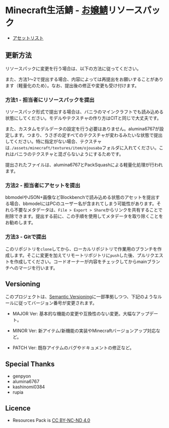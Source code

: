 # Minecraft生活鯖 - [お嬢鯖](https://ojousaba.gamewiki.jp/)リソースパック

* [アセットリスト](https://genpyon.github.io/resourcepack-ojousaba/)

## 更新方法

リソースパックに変更を行う場合は、以下の方法に従ってください。

また、方法1～2で提出する場合、内容によっては再提出をお願いすることがあります（軽量化のため）。なお、提出後の修正や変更も受け付けます。

### 方法1 - 担当者にリソースパックを提出

リソースパック形式で提出する場合は、バニラのマインクラフトでも読み込める状態にしてください。モデルやテクスチャの作り方はCITと同じで大丈夫です。

また、カスタムモデルデータの設定を行う必要はありません。alumina6767が設定します。つまり、うさぎの足すべてのテクスチャが変わるみたいな状態で提出してください。特に指定がない場合、テクスチャは`./assets/minecraft/textures/item/ojousaba`フォルダに入れてください。これはバニラのテクスチャと混ざらないようにするためです。

提出されたファイルは、alumina6767とPackSquashによる軽量化処理が行われます。

### 方法2 - 担当者にアセットを提出

bbmodelやJSON+画像などBlockbenchで読み込める状態のアセットを提出する場合、bbmodelにはPCのユーザー名が含まれてしまう可能性があります。それら不要なメタデータは、`File > Export > Share`からリンクを共有することで削除できます。提出する前に、この手順を使用してメタデータを取り除くことをお勧めします。

### 方法3 - Gitで提出

このリポジトリを`clone`してから、ローカルリポジトリで作業用のブランチを作成します。そこに変更を加えてリモートリポジトリに`push`した後、プルリクエストを作成してください。コードオーナーが内容をチェックしてからmainブランチへのマージを行います。

## Versioning

このプロジェクトは、[Semantic Versioning](https://semver.org/)に一部準拠しつつ、下記のようなルールに従ってバージョン番号が変更されます。

* MAJOR Ver: 基本的な機能の変更や互換性のない変更。大幅なアップデート。

* MINOR Ver: 新アイテム/新機能の実装やMinecraftバージョンアップ対応など。

* PATCH Ver: 既存アイテムのバグやドキュメントの修正など。

## Special Thanks

* genpyon
* alumina6767
* kashinomi0384
* rupia

## Licence

* Resources Pack is [CC BY-NC-ND 4.0](./LICENSE)
